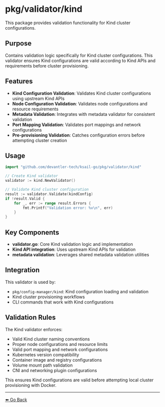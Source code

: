 # pkg/validator/kind

This package provides validation functionality for Kind cluster configurations.

## Purpose

Contains validation logic specifically for Kind cluster configurations. This validator ensures Kind configurations are valid according to Kind APIs and requirements before cluster provisioning.

## Features

- **Kind Configuration Validation**: Validates Kind cluster configurations using upstream Kind APIs
- **Node Configuration Validation**: Validates node configurations and resource requirements
- **Metadata Validation**: Integrates with metadata validator for consistent validation
- **Port Mapping Validation**: Validates port mappings and network configurations
- **Pre-provisioning Validation**: Catches configuration errors before attempting cluster creation

## Usage

```go
import "github.com/devantler-tech/ksail-go/pkg/validator/kind"

// Create Kind validator
validator := kind.NewValidator()

// Validate Kind cluster configuration
result := validator.Validate(kindConfig)
if !result.Valid {
    for _, err := range result.Errors {
        fmt.Printf("Validation error: %v\n", err)
    }
}
```

## Key Components

- **validator.go**: Core Kind validation logic and implementation
- **Kind API integration**: Uses upstream Kind APIs for validation
- **metadata validation**: Leverages shared metadata validation utilities

## Integration

This validator is used by:

- `pkg/config-manager/kind`: Kind configuration loading and validation
- Kind cluster provisioning workflows
- CLI commands that work with Kind configurations

## Validation Rules

The Kind validator enforces:

- Valid Kind cluster naming conventions
- Proper node configurations and resource limits
- Valid port mapping and network configurations
- Kubernetes version compatibility
- Container image and registry configurations
- Volume mount path validation
- CNI and networking plugin configurations

This ensures Kind configurations are valid before attempting local cluster provisioning with Docker.

---

[⬅️ Go Back](../../README.md)
